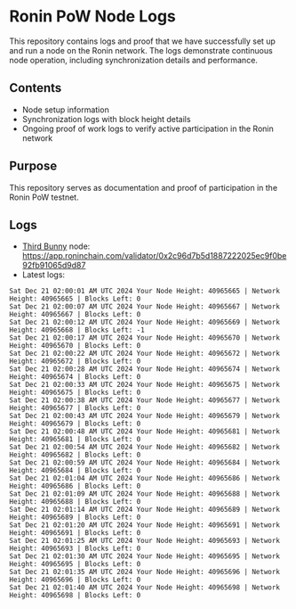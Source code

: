 # Ronin PoW Node Logs

This repository contains logs and proof that we have successfully set up and run a node on the Ronin network. The logs demonstrate continuous node operation, including synchronization details and performance.

## Contents

- Node setup information
- Synchronization logs with block height details
- Ongoing proof of work logs to verify active participation in the Ronin network

## Purpose

This repository serves as documentation and proof of participation in the Ronin PoW testnet.

## Logs

- [Third Bunny](https://thirdbunny.xyz/) node: https://app.roninchain.com/validator/0x2c96d7b5d1887222025ec9f0be92fb91065d9d87
- Latest logs:
```
Sat Dec 21 02:00:01 AM UTC 2024 Your Node Height: 40965665 | Network Height: 40965665 | Blocks Left: 0
Sat Dec 21 02:00:07 AM UTC 2024 Your Node Height: 40965667 | Network Height: 40965667 | Blocks Left: 0
Sat Dec 21 02:00:12 AM UTC 2024 Your Node Height: 40965669 | Network Height: 40965668 | Blocks Left: -1
Sat Dec 21 02:00:17 AM UTC 2024 Your Node Height: 40965670 | Network Height: 40965670 | Blocks Left: 0
Sat Dec 21 02:00:22 AM UTC 2024 Your Node Height: 40965672 | Network Height: 40965672 | Blocks Left: 0
Sat Dec 21 02:00:28 AM UTC 2024 Your Node Height: 40965674 | Network Height: 40965674 | Blocks Left: 0
Sat Dec 21 02:00:33 AM UTC 2024 Your Node Height: 40965675 | Network Height: 40965675 | Blocks Left: 0
Sat Dec 21 02:00:38 AM UTC 2024 Your Node Height: 40965677 | Network Height: 40965677 | Blocks Left: 0
Sat Dec 21 02:00:43 AM UTC 2024 Your Node Height: 40965679 | Network Height: 40965679 | Blocks Left: 0
Sat Dec 21 02:00:48 AM UTC 2024 Your Node Height: 40965681 | Network Height: 40965681 | Blocks Left: 0
Sat Dec 21 02:00:54 AM UTC 2024 Your Node Height: 40965682 | Network Height: 40965682 | Blocks Left: 0
Sat Dec 21 02:00:59 AM UTC 2024 Your Node Height: 40965684 | Network Height: 40965684 | Blocks Left: 0
Sat Dec 21 02:01:04 AM UTC 2024 Your Node Height: 40965686 | Network Height: 40965686 | Blocks Left: 0
Sat Dec 21 02:01:09 AM UTC 2024 Your Node Height: 40965688 | Network Height: 40965688 | Blocks Left: 0
Sat Dec 21 02:01:14 AM UTC 2024 Your Node Height: 40965689 | Network Height: 40965689 | Blocks Left: 0
Sat Dec 21 02:01:20 AM UTC 2024 Your Node Height: 40965691 | Network Height: 40965691 | Blocks Left: 0
Sat Dec 21 02:01:25 AM UTC 2024 Your Node Height: 40965693 | Network Height: 40965693 | Blocks Left: 0
Sat Dec 21 02:01:30 AM UTC 2024 Your Node Height: 40965695 | Network Height: 40965695 | Blocks Left: 0
Sat Dec 21 02:01:35 AM UTC 2024 Your Node Height: 40965696 | Network Height: 40965696 | Blocks Left: 0
Sat Dec 21 02:01:40 AM UTC 2024 Your Node Height: 40965698 | Network Height: 40965698 | Blocks Left: 0
```
